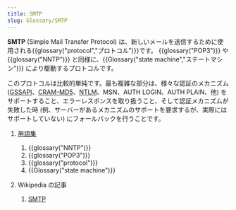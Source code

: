 ```yaml
---
title: SMTP
slug: Glossary/SMTP
---
```


**SMTP** (Simple Mail Transfer Protocol) は、新しいメールを送信するために使用される{{glossary("protocol","プロトコル")}}です。 {{glossary("POP3")}} や {{glossary("NNTP")}} と同様に、{{Glossary("state machine","ステートマシン")}} により駆動するプロトコルです。

このプロトコルは比較的単純です。最も複雑な部分は、様々な認証のメカニズム ([GSSAPI](http://en.wikipedia.org/wiki/Generic_Security_Services_Application_Program_Interface)、[CRAM-MD5](http://en.wikipedia.org/wiki/CRAM-MD5)、[NTLM](http://ja.wikipedia.org/wiki/NTLM)、MSN、AUTH LOGIN、AUTH PLAIN、他) をサポートすること、エラーレスポンスを取り扱うこと、そして認証メカニズムが失敗した時 (例、サーバーがあるメカニズムのサポートを要求するが、実際にはサポートしていない) にフォールバックを行うことです。

1. [用語集](/ja/docs/Glossary)

   1. {{glossary("NNTP")}}
   2. {{glossary("POP3")}}
   3. {{glossary("protocol")}}
   4. {{Glossary("state machine")}}

2. Wikipedia の記事

   1. [SMTP](https://ja.wikipedia.org/wiki/SMTP)
